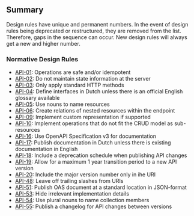 ## Summary

<aside class="note">
Design rules have unique and permanent numbers. In the event of design rules being deprecated or restructured, they are removed from the list. Therefore, gaps in the sequence can occur. New design rules will always get a new and higher number.
</aside>

### Normative Design Rules

* <a href="#api-01">API-01</a>: Operations are safe and/or idempotent
* <a href="#api-02">API-02</a>: Do not maintain state information at the server
* <a href="#api-03">API-03</a>: Only apply standard HTTP methods
* <a href="#api-04">API-04</a>: Define interfaces in Dutch unless there is an official English glossary available
* <a href="#api-05">API-05</a>: Use nouns to name resources
* <a href="#api-06">API-06</a>: Create relations of nested resources within the endpoint
* <a href="#api-09">API-09</a>: Implement custom representation if supported
* <a href="#api-10">API-10</a>: Implement operations that do not fit the CRUD model as sub-resources
* <a href="#api-16">API-16</a>: Use OpenAPI Specification v3 for documentation
* <a href="#api-17">API-17</a>: Publish documentation in Dutch unless there is existing documentation in English
* <a href="#api-18">API-18</a>: Include a deprecation schedule when publishing API changes
* <a href="#api-19">API-19</a>: Allow for a maximum 1 year transition period to a new API version
* <a href="#api-20">API-20</a>: Include the major version number only in ihe URI
* <a href="#api-48">API-48</a>: Leave off trailing slashes from URIs
* <a href="#api-51">API-51</a>: Publish OAS document at a standard location in JSON-format
* <a href="#api-53">API-53</a>: Hide irrelevant implementation details
* <a href="#api-54">API-54</a>: Use plural nouns to name collection members
* <a href="#api-55">API-55</a>: Publish a changelog for API changes between versions
